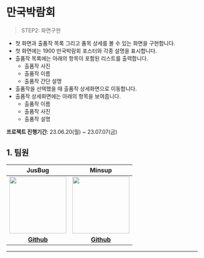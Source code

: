# 만국박람회

> STEP2: 화면구현
- 첫 화면과 출품작 목록 그리고 품목 상세를 볼 수 있는 화면을 구현합니다.
- 첫 화면에는 1900 만국박람회 포스터와 각종 설명을 표시합니다.
- 출품작 목록에는 아래의 항목이 포함된 리스트를 출력합니다.
   - 출품작 사진
   - 출품작 이름
   - 출품작 간단 설명
- 출품작을 선택했을 때 출품작 상세화면으로 이동합니다.
- 출품작 상세화면에는 아래의 항목을 보여줍니다.
   - 출품작 이름
   - 출품작 사진
   - 출품작 설명

**프로젝트 진행기간**: 23.06.20(월) ~ 23.07.07(금)

## 1. 팀원

| JusBug | Minsup |
| :---: | :---: |
| <Img src="https://github.com/JusBug/ios-juice-maker/assets/109963294/53a73571-41d9-4914-a917-d8ea099be948" width="150"/> | <img src="https://avatars.githubusercontent.com/u/79740398?v=4" width="150"/>
| **[Github](https://github.com/JusBug)** | **[Github](https://github.com/iOS-Yetti)** |

- - -
